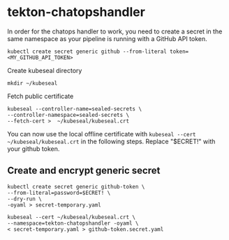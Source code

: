 # tekton-chatopshandler

In order for the chatops handler to work, you need to create a secret in the same namespace as your pipeline is running with a GitHub API token.

`kubectl create secret generic github --from-literal token=<MY_GITHUB_API_TOKEN>`

Create kubeseal directory
```
mkdir ~/kubeseal
```

Fetch public certificate
```
kubeseal --controller-name=sealed-secrets \
--controller-namespace=sealed-secrets \
--fetch-cert >  ~/kubeseal/kubeseal.crt
```

You can now use the local offline certificate with `kubeseal --cert ~/kubeseal/kubeseal.crt` in the following steps.
Replace "$ECRET!" with your github token.

## Create and encrypt generic secret
```
kubectl create secret generic github-token \
--from-literal=password=$ECRET! \
--dry-run \
-oyaml > secret-temporary.yaml
```

```
kubeseal --cert ~/kubeseal/kubeseal.crt \
--namespace=tekton-chatopshandler -oyaml \
< secret-temporary.yaml > github-token.secret.yaml
```
